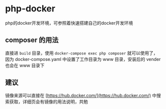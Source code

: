 # php-docker
php的docker开发环境，可参照着快速搭建自己的docker开发环境

## composer 的用法
直接进 `build` 目录，使用 `docker-compose exec php composer` 就可以使用了，因为 docker-compose.yaml 中设置了工作目录为 www 目录，安装后的 vender 也会在 www 目录下

## 建议
镜像来源可以直接在 [https://hub.docker.com/](https://hub.docker.com/) 中搜索获取，详细页会有镜像的用法说明，共勉
